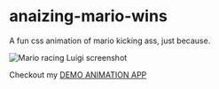 # anaizing-mario-wins

A fun css animation of mario kicking ass, just because.

![Mario racing Luigi screenshot](https://scontent-syd2-1.xx.fbcdn.net/v/t1.0-9/36645583_10160476017510117_7844900788554956800_n.jpg?_nc_cat=0&oh=ff6306643804a55e48de932fe7fa599e&oe=5BE7A98A)


Checkout my [DEMO ANIMATION APP](https://anaizing-mario-wins.surge.sh)
